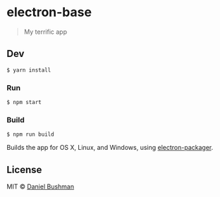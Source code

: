 # electron-base

> My terrific app


## Dev

```
$ yarn install
```

### Run

```
$ npm start
```

### Build

```
$ npm run build
```

Builds the app for OS X, Linux, and Windows, using [electron-packager](https://github.com/maxogden/electron-packager).


## License

MIT © [Daniel Bushman](http://danielbushman.com)
